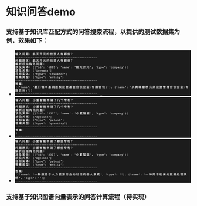 # 知识问答demo

### 支持基于知识库匹配方式的问答搜索流程，以提供的测试数据集为例，效果如下：
* ![ask_investor](../../../docs/pics/ask_investor.jpg)
* ![ask_investor](../../../docs/pics/ask_patent_num.jpg)
* ![ask_investor](../../../docs/pics/ask_patent.jpg)

### 支持基于知识图谱向量表示的问答计算流程（待实现）
